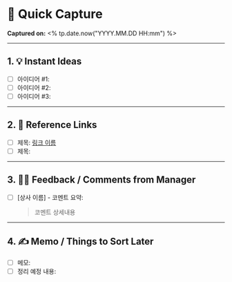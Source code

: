 # 📝 Quick Capture

**Captured on:** <% tp.date.now("YYYY.MM.DD HH:mm") %>

---

## 1. 💡 Instant Ideas
- [ ] 아이디어 #1: 
- [ ] 아이디어 #2: 
- [ ] 아이디어 #3: 

---

## 2. 🔗 Reference Links
- [ ] 제목: [링크 이름](https://example.com)
- [ ] 제목: 

---

## 3. 🧑‍💼 Feedback / Comments from Manager
- [ ] [상사 이름] - 코멘트 요약:
  > 코멘트 상세내용

---

## 4. ✍️ Memo / Things to Sort Later
- [ ] 메모: 
- [ ] 정리 예정 내용: 
